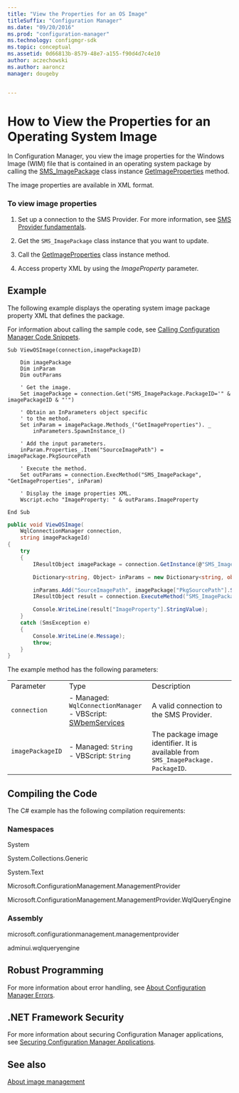 ```yaml
---
title: "View the Properties for an OS Image"
titleSuffix: "Configuration Manager"
ms.date: "09/20/2016"
ms.prod: "configuration-manager"
ms.technology: configmgr-sdk
ms.topic: conceptual
ms.assetid: 0d66813b-8579-48e7-a155-f90d4d7c4e10
author: aczechowski
ms.author: aaroncz
manager: dougeby


---
```

# How to View the Properties for an Operating System Image
In Configuration Manager, you view the image properties for the Windows Image (WIM) file that is contained in an operating system package by calling the [SMS_ImagePackage](../../develop/reference/osd/sms_imagepackage-server-wmi-class.md) class instance [GetImageProperties](../../develop/reference/osd/getimageproperties-method-in-class-sms_imagepackage.md) method.  

 The image properties are available in XML format.  

### To view image properties  

1.  Set up a connection to the SMS Provider. For more information, see [SMS Provider fundamentals](../core/understand/sms-provider-fundamentals.md).  

2.  Get the `SMS_ImagePackage` class instance that you want to update.  

3.  Call the [GetImageProperties](../../develop/reference/osd/getimageproperties-method-in-class-sms_imagepackage.md) class instance method.  

4.  Access property XML by using the *ImageProperty* parameter.  

## Example  
 The following example displays the operating system image package property XML that defines the package.  

 For information about calling the sample code, see [Calling Configuration Manager Code Snippets](../../develop/core/understand/calling-code-snippets.md).  

```vbs  
Sub ViewOSImage(connection,imagePackageID)  

    Dim imagePackage  
    Dim inParam  
    Dim outParams  

    ' Get the image.  
    Set imagePackage = connection.Get("SMS_ImagePackage.PackageID='" & imagePackageID & "'")  

    ' Obtain an InParameters object specific  
    ' to the method.  
    Set inParam = imagePackage.Methods_("GetImageProperties"). _  
        inParameters.SpawnInstance_()  

    ' Add the input parameters.  
    inParam.Properties_.Item("SourceImagePath") =  imagePackage.PkgSourcePath  

    ' Execute the method.  
    Set outParams = connection.ExecMethod("SMS_ImagePackage", "GetImageProperties", inParam)  

    ' Display the image properties XML.  
    Wscript.echo "ImageProperty: " & outParams.ImageProperty  

End Sub  
```  

```c#  
public void ViewOSImage(  
    WqlConnectionManager connection,   
    string imagePackageId)  
{  
    try  
    {  
        IResultObject imagePackage = connection.GetInstance(@"SMS_ImagePackage.PackageID='" + imagePackageId + "'");  

        Dictionary<string, Object> inParams = new Dictionary<string, object>();  

        inParams.Add("SourceImagePath", imagePackage["PkgSourcePath"].StringValue);  
        IResultObject result = connection.ExecuteMethod("SMS_ImagePackage", "GetImageProperties", inParams);  

        Console.WriteLine(result["ImageProperty"].StringValue);  
    }  
    catch (SmsException e)  
    {  
        Console.WriteLine(e.Message);  
        throw;  
    }  
}  
```  

 The example method has the following parameters:  

||||  
|-|-|-|  
|Parameter|Type|Description|  
|`connection`|-   Managed: `WqlConnectionManager`<br />-   VBScript: [SWbemServices](https://msdn.microsoft.com/library/aa393854.aspx)|A valid connection to the SMS Provider.|  
|`imagePackageID`|-   Managed: `String`<br />-   VBScript: `String`|The package image identifier. It is available from `SMS_ImagePackage. PackageID`.|  

## Compiling the Code  
 The C# example has the following compilation requirements:  

### Namespaces  
 System  

 System.Collections.Generic  

 System.Text  

 Microsoft.ConfigurationManagement.ManagementProvider  

 Microsoft.ConfigurationManagement.ManagementProvider.WqlQueryEngine  

### Assembly  
 microsoft.configurationmanagement.managementprovider  

 adminui.wqlqueryengine  

## Robust Programming  
 For more information about error handling, see [About Configuration Manager Errors](../../develop/core/understand/about-configuration-manager-errors.md).  

## .NET Framework Security  
 For more information about securing Configuration Manager applications, see [Securing Configuration Manager Applications](../../develop/core/understand/securing-configuration-manager-applications.md).  

## See also

[About image management](about-operating-system-deployment-image-management.md)
